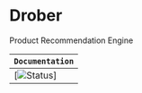 # Drober
Product Recommendation Engine

| **`Documentation`**|
|-----------------|
|[![Status](https://img.shields.io/badge/Test-Failing-red.svg)]
